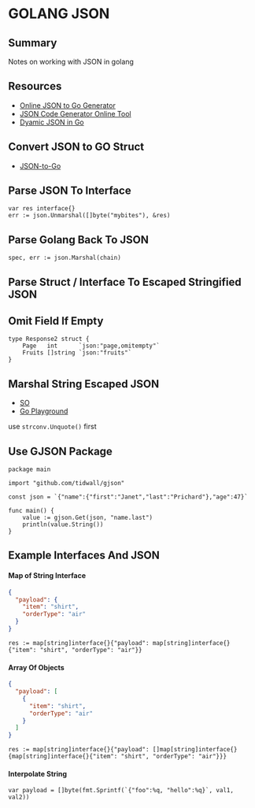# GOLANG JSON

## Summary

Notes on working with JSON in golang

## Resources

- [Online JSON to Go Generator](https://mholt.github.io/json-to-go/)
- [JSON Code Generator Online Tool](https://app.quicktype.io/)
- [Dyamic JSON in Go](https://eagain.net/articles/go-dynamic-json/)

## Convert JSON to GO Struct

- [JSON-to-Go](https://mholt.github.io/json-to-go/)

## Parse JSON To Interface

```golang
var res interface{}
err := json.Unmarshal([]byte("mybites"), &res)
```

## Parse Golang Back To JSON

```golang
spec, err := json.Marshal(chain)
```

## Parse Struct / Interface To Escaped Stringified JSON

## Omit Field If Empty

```golang
type Response2 struct {
    Page   int      `json:"page,omitempty"`
    Fruits []string `json:"fruits"`
}
```

## Marshal String Escaped JSON

- [SO](https://stackoverflow.com/questions/16846553/how-to-unmarshal-an-escaped-json-string-in-go/38684420)
- [Go Playground](http://play.golang.org/p/id4f4r9tEr)

use `strconv.Unquote()` first

## Use GJSON Package

```golang
package main

import "github.com/tidwall/gjson"

const json = `{"name":{"first":"Janet","last":"Prichard"},"age":47}`

func main() {
	value := gjson.Get(json, "name.last")
	println(value.String())
}
```

## Example Interfaces And JSON

#### Map of String Interface

```json
{
  "payload": {
    "item": "shirt",
    "orderType": "air"
  }
}
```

```golang
res := map[string]interface{}{"payload": map[string]interface{}{"item": "shirt", "orderType": "air"}}
```

#### Array Of Objects

```json
{
  "payload": [
    {
      "item": "shirt",
      "orderType": "air"
    }
  ]
}
```

```golang
res := map[string]interface{}{"payload": []map[string]interface{}{map[string]interface{}{"item": "shirt", "orderType": "air"}}}
```

#### Interpolate String

```golang
var payload = []byte(fmt.Sprintf(`{"foo":%q, "hello":%q}`, val1, val2))
```

